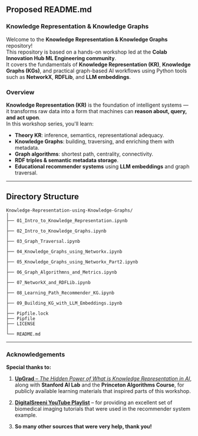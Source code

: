 ## **Proposed README.md**

### Knowledge Representation & Knowledge Graphs 

Welcome to the **Knowledge Representation & Knowledge Graphs** repository!  
This repository is based on a hands-on workshop led at the **Colab Innovation Hub ML Engineering community**.  
It covers the fundamentals of **Knowledge Representation (KR)**, **Knowledge Graphs (KGs)**, and practical graph-based AI workflows using Python tools such as **NetworkX**, **RDFLib**, and **LLM embeddings**.

### Overview

**Knowledge Representation (KR)** is the foundation of intelligent systems — it transforms raw data into a form that machines can **reason about, query, and act upon**.  
In this workshop series, you'll learn:

- **Theory KR**: inference, semantics, representational adequacy.
- **Knowledge Graphs**: building, traversing, and enriching them with metadata.
- **Graph algorithms**: shortest path, centrality, connectivity.
- **RDF triples & semantic metadata storage**.
- **Educational recommender systems** using **LLM embeddings** and graph traversal.

---

## Directory Structure

```
Knowledge-Representation-using-Knowledge-Graphs/
│
├── 01_Intro_to_Knowledge_Representation.ipynb
│
├── 02_Intro_to_Knowledge_Graphs.ipynb
│
├── 03_Graph_Traversal.ipynb
│
├── 04_Knowledge_Graphs_using_Networkx.ipynb
│
├── 05_Knowledge_Graphs_using_Networkx_Part2.ipynb
│
├── 06_Graph_Algorithmns_and_Metrics.ipynb
│   
├── 07_NetworkX_and_RDFLib.ipynb
│
├── 08_Learning_Path_Recommender_KG.ipynb
│   
├── 09_Building_KG_with_LLM_Embeddings.ipynb
│
├── Pipfile.lock
├── Pipfile
├── LICENSE
│
└── README.md
```

---

### Acknowledgements
**Special thanks to:**
1. [**UpGrad** – *The Hidden Power of What is Knowledge Representation in AI*](https://www.upgrad.com/blog/what-is-knowledge-representation-in-ai/?utm_source=chatgpt.com),  
   along with **Stanford AI Lab** and the **Princeton Algorithms Course**, for publicly available learning materials that inspired parts of this workshop.

2. [**DigitalSreeni YouTube Playlist**](https://youtube.com/playlist?list=PLZsOBAyNTZwacEFVI8yo5o-1rZasRqm18&si=l_6g-_QmIud5h1Kk) – for providing an excellent set of biomedical imaging tutorials that were used in the recommender system example.

3. **So many other sources that were very help, thank you!**